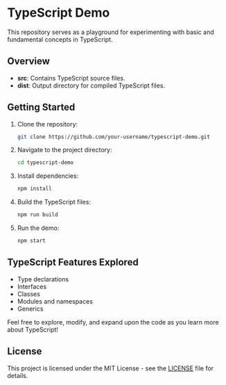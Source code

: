 # TypeScript Demo

This repository serves as a playground for experimenting with basic and fundamental concepts in TypeScript.

## Overview

- **src**: Contains TypeScript source files.
- **dist**: Output directory for compiled TypeScript files.

## Getting Started

1. Clone the repository:

    ```bash
    git clone https://github.com/your-username/typescript-demo.git
    ```

2. Navigate to the project directory:

    ```bash
    cd typescript-demo
    ```

3. Install dependencies:

    ```bash
    npm install
    ```

4. Build the TypeScript files:

    ```bash
    npm run build
    ```

5. Run the demo:

    ```bash
    npm start
    ```

## TypeScript Features Explored

- Type declarations
- Interfaces
- Classes
- Modules and namespaces
- Generics

Feel free to explore, modify, and expand upon the code as you learn more about TypeScript!

## License

This project is licensed under the MIT License - see the [LICENSE](LICENSE) file for details.
